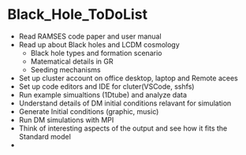 # Black_Hole_ToDoList

+ Read RAMSES code paper and user manual
+ Read up about Black holes and LCDM cosmology 
  + Black hole types and formation scenario
  + Matematical details in GR
  + Seeding mechanisms 
+ Set up cluster account on office desktop, laptop and Remote acees
+ Set up code editors and IDE for cluter(VSCode, sshfs) 
+ Run example simualtions (1Dtube) and analyze data
+ Understand details of DM initial conditions relavant for simulation
+ Generate Initial conditions (graphic, music)
+ Run DM simulations with MPI
+ Think of interesting aspects of the output and see how it fits the Standard model
+   
